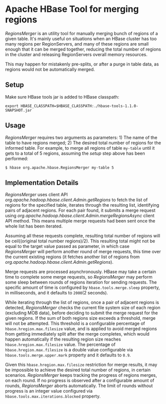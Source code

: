 <!--
 Licensed to the Apache Software Foundation (ASF) under one
 or more contributor license agreements.  See the NOTICE file
 distributed with this work for additional information
 regarding copyright ownership.  The ASF licenses this file
 to you under the Apache License, Version 2.0 (the
 "License"); you may not use this file except in compliance
 with the License.  You may obtain a copy of the License at

     http://www.apache.org/licenses/LICENSE-2.0

 Unless required by applicable law or agreed to in writing, software
 distributed under the License is distributed on an "AS IS" BASIS,
 WITHOUT WARRANTIES OR CONDITIONS OF ANY KIND, either express or implied.
 See the License for the specific language governing permissions and
 limitations under the License.
-->

# Apache HBase Tool for merging regions

_RegionsMerger_ is an utility tool for manually merging bunch of regions of
a given table. It's mainly useful on situations when an HBase cluster has too
many regions per RegionServers, and many of these regions are small enough that
it can be merged together, reducing the total number of regions in the cluster
and releasing RegionServers overall memory resources.

This may happen for mistakenly pre-splits, or after a purge in table
data, as regions would not be automatically merged.

## Setup
Make sure HBase tools jar is added to HBase classpath:

```
export HBASE_CLASSPATH=$HBASE_CLASSPATH:./hbase-tools-1.1.0-SNAPSHOT.jar
```

## Usage

_RegionsMerger_ requires two arguments as parameters: 1) The name of the table
to have regions merged; 2) The desired total number of regions for the informed
table. For example, to merge all regions of table `my-table` until it gets to a
total of 5 regions, assuming the _setup_ step above has been performed:

```
$ hbase org.apache.hbase.RegionsMerger my-table 5
```

## Implementation Details

_RegionsMerger_ uses client API
_org.apache.hadoop.hbase.client.Admin.getRegions_ to fetch the list of regions
for the specified table, iterates through the resulting list, identifying pairs
of adjacent regions. For each pair found, it submits a merge request using
_org.apache.hadoop.hbase.client.Admin.mergeRegionsAsync_ client API method.
This means multiple merge requests had been sent once the whole list has been
iterated.

Assuming all these requests complete, resulting total number of
regions will be ceil((original total number regions)/2). This resulting total
might not be equal to the target value passed as parameter, in which case
_RegionsMerger_ will perform another round of merge requests, this time over
the current existing regions (it fetches another list of regions from
  _org.apache.hadoop.hbase.client.Admin.getRegions_).

Merge requests are processed asynchronously. HBase may take a certain time to
complete some merge requests, so _RegionsMerger_ may perform some sleep between
rounds of regions iteration for sending requests. The specific amount of time is
configured by `hbase.tools.merge.sleep` property, in milliseconds, and it
defaults to `2000`(2 seconds).

While iterating through the list of regions, once a pair of adjacent regions is
detected, _RegionsMerger_ checks the current file system size of each region (excluding MOB data),
before deciding to submit the merge request for the given regions. If the sum of
both regions size exceeds a threshold, merge will not be attempted.
This threshold is a configurable percentage of `hbase.hregion.max.filesize`
value, and is applied to avoid merged regions from getting immediately split
after the merge completes, which would happen automatically if the resulting
region size reaches `hbase.hregion.max.filesize` value. The percentage of
`hbase.hregion.max.filesize` is a double value configurable via
`hbase.tools.merge.upper.mark` property and it defaults to `0.9`.

Given this `hbase.hregion.max.filesize` restriction for merge results, it may be
impossible to achieve the desired total number of regions, in certain scenarios.
_RegionsMerger_ keeps tracking the progress of regions merges, on each round.
If no progress is observed after a configurable amount of rounds,
_RegionsMerger_ aborts automatically. The limit of rounds without progress is an
integer value configured via `hbase.tools.max.iterations.blocked` property.
